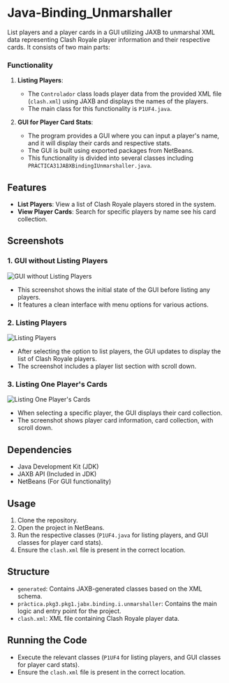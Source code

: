 # Java-Binding_Unmarshaller
List players and a player cards in a GUI utilizing JAXB to unmarshal XML data representing Clash Royale player information and their respective cards. It consists of two main parts:

### Functionality

1. **Listing Players**: 
    - The `Controlador` class loads player data from the provided XML file (`clash.xml`) using JAXB and displays the names of the players.
    - The main class for this functionality is `P1UF4.java`.

2. **GUI for Player Card Stats**:
    - The program provides a GUI where you can input a player's name, and it will display their cards and respective stats.
    - The GUI is built using exported packages from NetBeans.
    - This functionality is divided into several classes including `PRÀCTICA31JABXBindingIUnmarshaller.java`.

      
## Features

- **List Players**: View a list of Clash Royale players stored in the system.
- **View Player Cards**: Search for specific players by name see his card collection.

## Screenshots

### 1. GUI without Listing Players

![GUI without Listing Players](screenshots/gui_without_players.png)

- This screenshot shows the initial state of the GUI before listing any players.
- It features a clean interface with menu options for various actions.

### 2. Listing Players

![Listing Players](screenshots/listing_players.png)

- After selecting the option to list players, the GUI updates to display the list of Clash Royale players.
- The screenshot includes a player list section  with scroll down.

### 3. Listing One Player's Cards

![Listing One Player's Cards](screenshots/one_player_cards.png)

- When selecting a specific player, the GUI displays their card collection.
- The screenshot shows player card information, card collection, with scroll down.

## Dependencies

- Java Development Kit (JDK)
- JAXB API (Included in JDK)
- NetBeans (For GUI functionality)

## Usage
1. Clone the repository.
2. Open the project in NetBeans.
3. Run the respective classes (`P1UF4.java` for listing players, and GUI classes for player card stats).
4. Ensure the `clash.xml` file is present in the correct location.

## Structure
- `generated`: Contains JAXB-generated classes based on the XML schema.
- `pràctica.pkg3.pkg1.jabx.binding.i.unmarshaller`: Contains the main logic and entry point for the project.
- `clash.xml`: XML file containing Clash Royale player data.

## Running the Code
- Execute the relevant classes (`P1UF4` for listing players, and GUI classes for player card stats).
- Ensure the `clash.xml` file is present in the correct location.

